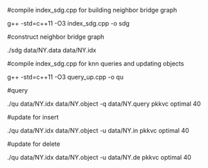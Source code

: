 #compile index_sdg.cpp for building neighbor bridge graph

g++ -std=c++11 -O3 index_sdg.cpp -o sdg


#construct neighbor bridge graph

./sdg data/NY.data data/NY.idx

#compile index_sdg.cpp for knn queries and updating objects

g++ -std=c++11 -O3 query_up.cpp -o qu

#query

./qu data/NY.idx data/NY.object -q data/NY.query pkkvc optimal 40

#update for insert

./qu data/NY.idx data/NY.object -u data/NY.in pkkvc optimal 40

#update for delete

./qu data/NY.idx data/NY.object -u data/NY.de pkkvc optimal 40
